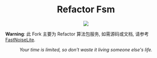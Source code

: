 <div align="center">
  <h1>Refactor Fsm</h1>
  <p>
    <img src="https://img.shields.io/badge/Unity-2021.3+-black?logo=unity" />
  </p>
</div>

**Warning**: 此 Fork 主要为 Refactor 算法包服务, 如需源码或文档, 请参考 [FastNoiseLite](https://github.com/Auburn/FastNoiseLite).

<div align="center">
  <p><i>Your time is limited, so don't waste it living someone else's life.</i></p>
</div>